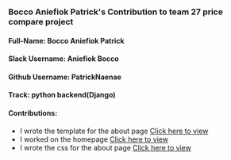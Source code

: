 ### Bocco Aniefiok Patrick's Contribution to team 27 price compare project 

#### Full-Name: Bocco Aniefiok Patrick
#### Slack Username: Aniefiok Bocco 
#### Github Username: PatrickNaenae 
#### Track: python backend(Django) 
#### Contributions: 
- I wrote the template for the about page  [Click here to view ](https://github.com/zuri-training/price_compare_team_27/blob/main/price_compare_app/templates/price_compare_app/about.html) 
- I worked on the homepage [Click here to view ](https://github.com/zuri-training/price_compare_team_27/blob/main/price_compare_app/templates/price_compare_app/landingpage.html)
- I wrote the css for the about page [Click here to view ](https://github.com/zuri-training/price_compare_team_27/blob/main/price_compare_app/static/price_compare_app/css/about.css)
